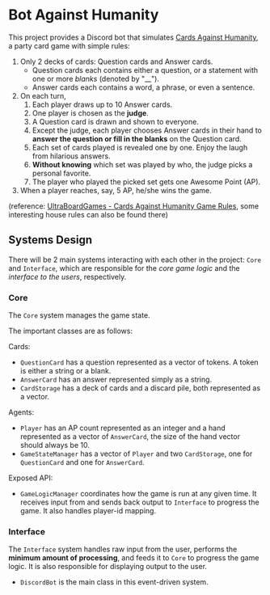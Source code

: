 # Bot Against Humanity

This project provides a Discord bot that simulates [Cards Against Humanity](https://www.cardsagainsthumanity.com/), a party card game with simple rules:

1. Only 2 decks of cards: Question cards and Answer cards.
   - Question cards each contains either a question, or a statement with one or more *blanks* (denoted by  "__").
   - Answer cards each contains a word, a phrase, or even a sentence.
2. On each turn,
   1. Each player draws up to 10 Answer cards.
   2. One player is chosen as the **judge**.
   3. A Question card is drawn and shown to everyone.
   4. Except the judge, each player chooses Answer cards in their hand to **answer the question or fill in the blanks** on the Question card.
   5. Each set of cards played is revealed one by one. Enjoy the laugh from hilarious answers.
   6. **Without knowing** which set was played by who, the judge picks a personal favorite.
   7. The player who played the picked set gets one Awesome Point (AP).
3. When a player reaches, say, 5 AP, he/she wins the game.

(reference: [UltraBoardGames - Cards Against Humanity Game Rules](https://www.ultraboardgames.com/cards-against-humanity/game-rules.php#:~:text=Game%20Play,down%2C%20to%20the%20Card%20Czar.), some interesting house rules can also be found there)

## Systems Design

There will be 2 main systems interacting with each other in the project: `Core` and `Interface`, which are responsible for the *core game logic* and the *interface to the users*, respectively.

### Core

The `Core` system manages the game state.

The important classes are as follows:

Cards:

- `QuestionCard` has a question represented as a vector of tokens. A token is either a string or a blank.
- `AnswerCard` has an answer represented simply as a string.
- `CardStorage` has a deck of cards and a discard pile, both represented as a vector.

Agents:

- `Player` has an AP count represented as an integer and a hand represented as a vector of `AnswerCard`, the size of the hand vector should always be 10.
- `GameStateManager` has a vector of `Player` and two `CardStorage`, one for `QuestionCard` and one for `AnswerCard`. 

Exposed API:

- `GameLogicManager` coordinates how the game is run at any given time. It receives input from and sends back output to `Interface` to progress the game. It also handles player-id mapping.

### Interface

The `Interface` system handles raw input from the user, performs the **minimum amount of processing**, and feeds it to `Core` to progress the game logic. It is also responsible for displaying output to the user.

- `DiscordBot` is the main class in this event-driven system.
